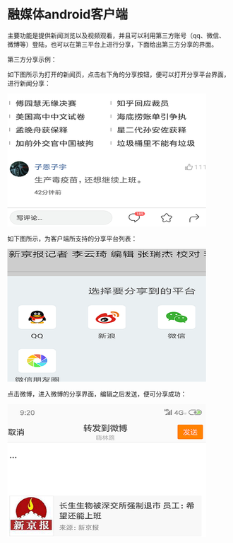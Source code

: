 # 融媒体android客户端
主要功能是提供新闻浏览以及视频观看，并且可以利用第三方账号（qq、微信、微博等）登陆，也可以在第三平台上进行分享，下面给出第三方分享的界面。

第三方分享示例：

如下图所示为打开的新闻页，点击右下角的分享按钮，便可以打开分享平台界面，进行新闻分享：

![image](https://github.com/TTThurs/pictures/blob/master/p1.png)


如下图所示，为客户端所支持的分享平台列表：

![image](https://github.com/TTThurs/pictures/blob/master/p2.png)


点击微博，进入微博的分享界面，编辑之后发送，便可分享成功：

![image](https://github.com/TTThurs/pictures/blob/master/p3.png)

